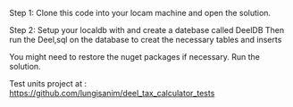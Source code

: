 Step 1: Clone this code into your locam machine and open the solution.


Step 2: Setup your localdb with and create a datebase called DeelDB
Then run the Deel,sql on the database to creat the necessary tables and inserts

You might need to restore the nuget packages if necessary.
Run the solution.

Test units project at : https://github.com/lungisanim/deel_tax_calculator_tests
